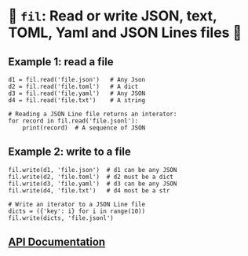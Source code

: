 # 🏺 `fil`: Read or write JSON, text, TOML, Yaml and JSON Lines files 🏺

## Example 1: read a file

    d1 = fil.read('file.json')   # Any Json
    d2 = fil.read('file.toml')   # A dict
    d3 = fil.read('file.yaml')   # Any JSON
    d4 = fil.read('file.txt')    # A string

    # Reading a JSON Line file returns an interator:
    for record in fil.read('file.jsonl'):
        print(record)  # A sequence of JSON

## Example 2: write to a file

    fil.write(d1, 'file.json')  # d1 can be any JSON
    fil.write(d2, 'file.toml')  # d2 must be a dict
    fil.write(d3, 'file.yaml')  # d3 can be any JSON
    fil.write(d4, 'file.txt')   # d4 most be a str

    # Write an iterator to a JSON Line file
    dicts = ({'key': i} for i in range(10))
    fil.write(dicts, 'file.jsonl')

## [API Documentation](https://rec.github.io/fil#fil--api-documentation)
